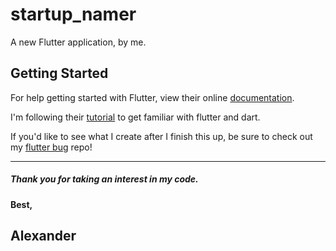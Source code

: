 # startup_namer

A new Flutter application, by me.

## Getting Started

For help getting started with Flutter, view their online
[documentation](https://flutter.io/).

I'm following their [tutorial](https://flutter.io/get-started/codelab/) to get familiar with flutter and dart.

If you'd like to see what I create after I finish this up, be sure to check out my [flutter bug](https://github.com/Lexscher/flutter_bug) repo!



----
##### Thank you for taking an interest in my code.

#### Best,
## Alexander
